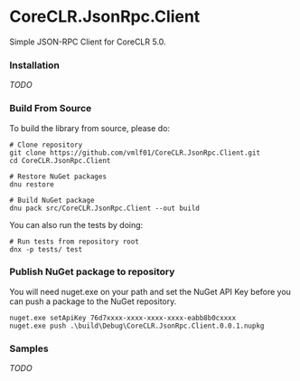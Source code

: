 # CoreCLR.JsonRpc.Client

Simple JSON-RPC Client for CoreCLR 5.0.

### Installation

*TODO*

### Build From Source

To build the library from source, please do:

```Shells
# Clone repository
git clone https://github.com/vmlf01/CoreCLR.JsonRpc.Client.git
cd CoreCLR.JsonRpc.Client

# Restore NuGet packages
dnu restore

# Build NuGet package
dnu pack src/CoreCLR.JsonRpc.Client --out build
```

You can also run the tests by doing:

```Shell
# Run tests from repository root
dnx -p tests/ test
```

### Publish NuGet package to repository

You will need nuget.exe on your path and set the NuGet API Key before you can push a package to the NuGet repository.

```Shell
nuget.exe setApiKey 76d7xxxx-xxxx-xxxx-xxxx-eabb8b0cxxxx
nuget.exe push .\build\Debug\CoreCLR.JsonRpc.Client.0.0.1.nupkg
```

### Samples

*TODO*
